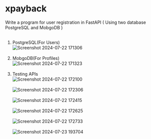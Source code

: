# xpayback
Write a program for user registration in FastAPI ( Using two database PostgreSQL and MobgoDB )<br><br>

1. PostgreSQL(For Users)<br>
![Screenshot 2024-07-22 171306](https://github.com/user-attachments/assets/3453c571-ed61-4671-b3ac-71df3768192e)
<br><br>
2. MobgoDB(For Profiles)<br>
![Screenshot 2024-07-22 171323](https://github.com/user-attachments/assets/34fd4c21-db8c-4fb4-a553-6a64adfb9978)
<br><br>
3. Testing APIs<br>
![Screenshot 2024-07-22 172100](https://github.com/user-attachments/assets/6e30ba80-7162-4afa-b74d-75b7f55cca18)
<br><br>
![Screenshot 2024-07-22 172306](https://github.com/user-attachments/assets/0c85968f-b637-441a-8aa2-07d83a9ef89d)
<br><br>
![Screenshot 2024-07-22 172415](https://github.com/user-attachments/assets/da628cf5-8378-4ba5-8af6-aa26968a7abb)
<br><br>
![Screenshot 2024-07-22 172625](https://github.com/user-attachments/assets/2616ba04-fc24-4bff-89fe-81f89001ce0f)
<br><br>
![Screenshot 2024-07-22 172733](https://github.com/user-attachments/assets/eba9cc0c-b994-484c-b4bb-ba60dc81bb9f)
<br><br>
![Screenshot 2024-07-23 193704](https://github.com/user-attachments/assets/ebdfbedd-3ebb-466d-be2e-384732a62301)



